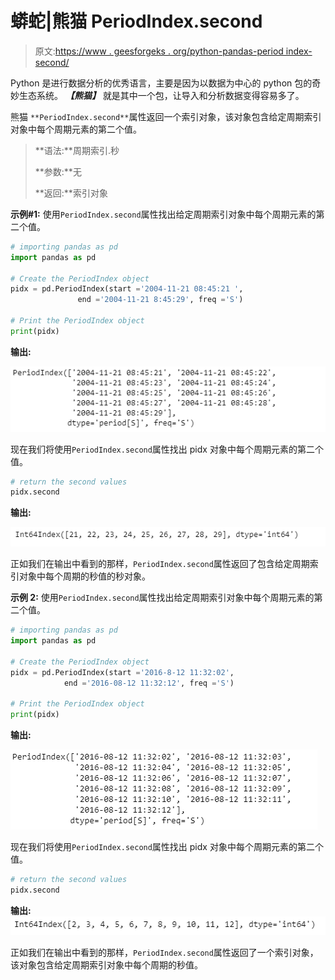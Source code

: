 # 蟒蛇|熊猫 PeriodIndex.second

> 原文:[https://www . geesforgeks . org/python-pandas-period index-second/](https://www.geeksforgeeks.org/python-pandas-periodindex-second/)

Python 是进行数据分析的优秀语言，主要是因为以数据为中心的 python 包的奇妙生态系统。 ***【熊猫】*** 就是其中一个包，让导入和分析数据变得容易多了。

熊猫 `**PeriodIndex.second**`属性返回一个索引对象，该对象包含给定周期索引对象中每个周期元素的第二个值。

> **语法:**周期索引.秒
> 
> **参数:**无
> 
> **返回:**索引对象

**示例#1:** 使用`PeriodIndex.second`属性找出给定周期索引对象中每个周期元素的第二个值。

```py
# importing pandas as pd
import pandas as pd

# Create the PeriodIndex object
pidx = pd.PeriodIndex(start ='2004-11-21 08:45:21 ', 
               end ='2004-11-21 8:45:29', freq ='S')

# Print the PeriodIndex object
print(pidx)
```

**输出:**

![](img/0456efe18a0339bc8a2a93af59f1ab65.png)

现在我们将使用`PeriodIndex.second`属性找出 pidx 对象中每个周期元素的第二个值。

```py
# return the second values
pidx.second
```

**输出:**

![](img/c98cea0a3f079a1c3b17407b6d52a94f.png)

正如我们在输出中看到的那样，`PeriodIndex.second`属性返回了包含给定周期索引对象中每个周期的秒值的秒对象。

**示例 2:** 使用`PeriodIndex.second`属性找出给定周期索引对象中每个周期元素的第二个值。

```py
# importing pandas as pd
import pandas as pd

# Create the PeriodIndex object
pidx = pd.PeriodIndex(start ='2016-8-12 11:32:02', 
            end ='2016-08-12 11:32:12', freq ='S')

# Print the PeriodIndex object
print(pidx)
```

**输出:**

![](img/4d447732c687fc88b7e4a6f2a422145b.png)

现在我们将使用`PeriodIndex.second`属性找出 pidx 对象中每个周期元素的第二个值。

```py
# return the second values
pidx.second
```

**输出:**
![](img/d7f7377f813e9e97b215fcd2c3bf3fbf.png)

正如我们在输出中看到的那样，`PeriodIndex.second`属性返回了一个索引对象，该对象包含给定周期索引对象中每个周期的秒值。